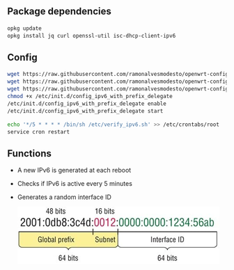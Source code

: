 ## Package dependencies 
```bash
opkg update
opkg install jq curl openssl-util isc-dhcp-client-ipv6
```

## Config
```bash 
wget https://raw.githubusercontent.com/ramonalvesmodesto/openwrt-config/main/ipv6/verify_ipv6.sh -O /etc/verify_ipv6.sh
wget https://raw.githubusercontent.com/ramonalvesmodesto/openwrt-config/main/ipv6/config_ipv6_with_prefix_delegate -O /etc/init.d/config_ipv6_with_prefix_delegate
wget https://raw.githubusercontent.com/ramonalvesmodesto/openwrt-config/main/ipv6/config_ipv6_with_prefix_delegate.sh -O /etc/config_ipv6_with_prefix_delegate.sh
chmod +x /etc/init.d/config_ipv6_with_prefix_delegate
/etc/init.d/config_ipv6_with_prefix_delegate enable
/etc/init.d/config_ipv6_with_prefix_delegate start
```
```bash
echo '*/5 * * * * /bin/sh /etc/verify_ipv6.sh' >> /etc/crontabs/root
service cron restart
```

## Functions
- A new IPv6 is generated at each reboot
- Checks if IPv6 is active every 5 minutes
- Generates a random interface ID

  ![IPV6](https://github.com/ramonalvesmodesto/openwrt-config/blob/main/ipv6/1583548685423.jpg)
